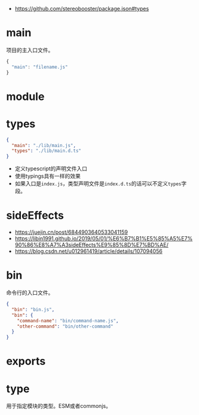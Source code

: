 - https://github.com/stereobooster/package.json#types
# main
项目的主入口文件。
```js
{
  "main": "filename.js"
}
```
# module

# types
```json
{
  "main": "./lib/main.js",
  "types": "./lib/main.d.ts"
}
```
- 定义typescript的声明文件入口
- 使用typings具有一样的效果
- 如果入口是`index.js`，类型声明文件是`index.d.ts`的话可以不定义`types`字段。

# sideEffects
- https://juejin.cn/post/6844903640533041159
- https://libin1991.github.io/2019/05/01/%E6%B7%B1%E5%85%A5%E7%90%86%E8%A7%A3sideEffects%E9%85%8D%E7%BD%AE/
- https://blog.csdn.net/u012961419/article/details/107094056


# bin
命令行的入口文件。
```json
{
  "bin": "bin.js",
  "bin": {
    "command-name": "bin/command-name.js",
    "other-command": "bin/other-command"
  }
}
```


# exports


# type
用于指定模块的类型。ESM或者commonjs。
